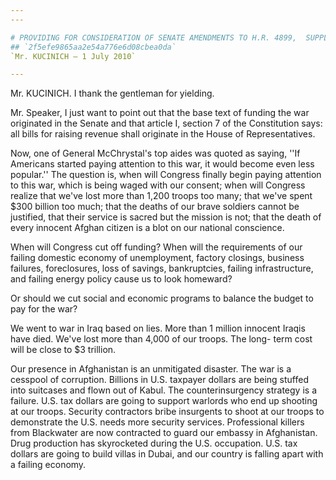 ```yaml
---
---

# PROVIDING FOR CONSIDERATION OF SENATE AMENDMENTS TO H.R. 4899,  SUPPLEMENTAL APPROPRIATIONS ACT, 2010
## `2f5efe9865aa2e54a776e6d08cbea0da`
`Mr. KUCINICH — 1 July 2010`

---
```



Mr. KUCINICH. I thank the gentleman for yielding.



Mr. Speaker, I just want to point out that the base text of funding 
the war originated in the Senate and that article I, section 7 of the 
Constitution says: all bills for raising revenue shall originate in the 
House of Representatives.

Now, one of General McChrystal's top aides was quoted as saying, ''If 
Americans started paying attention to this war, it would become even 
less popular.'' The question is, when will Congress finally begin 
paying attention to this war, which is being waged with our consent; 
when will Congress realize that we've lost more than 1,200 troops too 
many; that we've spent $300 billion too much; that the deaths of our 
brave soldiers cannot be justified, that their service is sacred but 
the mission is not; that the death of every innocent Afghan citizen is 
a blot on our national conscience.

When will Congress cut off funding? When will the requirements of our 
failing domestic economy of unemployment, factory closings, business 
failures, foreclosures, loss of savings, bankruptcies, failing 
infrastructure, and failing energy policy cause us to look homeward?



Or should we cut social and economic programs to balance the budget 
to pay for the war?

We went to war in Iraq based on lies. More than 1 million innocent 
Iraqis have died. We've lost more than 4,000 of our troops. The long-
term cost will be close to $3 trillion.

Our presence in Afghanistan is an unmitigated disaster. The war is a 
cesspool of corruption. Billions in U.S. taxpayer dollars are being 
stuffed into suitcases and flown out of Kabul. The counterinsurgency 
strategy is a failure. U.S. tax dollars are going to support warlords 
who end up shooting at our troops. Security contractors bribe 
insurgents to shoot at our troops to demonstrate the U.S. needs more 
security services. Professional killers from Blackwater are now 
contracted to guard our embassy in Afghanistan. Drug production has 
skyrocketed during the U.S. occupation. U.S. tax dollars are going to 
build villas in Dubai, and our country is falling apart with a failing 
economy.